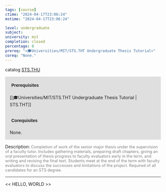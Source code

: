 ```yaml
---
tags: [course]
ctime: "2024-04-17T23:06:24"
mstime: "2024-04-17T23:06:24"

level: undergraduate
subject: 
university: mit
completion: closed
percentage: 0
prereq: "<🎓Universities/MIT/STS.THT Undergraduate Thesis Tutorial>"
coreq: "None."
---
```


catalog [STS.THU](http://student.mit.edu/catalog/mSTSa.html#STS.THU)

<span style="display: block; padding: 15px; background-color: rgb(100, 100, 100, 0.2);"><font id="m_prereq4210_0" style="display: block; font-family: Arial, sans-serif; font-weight: bold; padding: 5px">Prerequisites</font><br><span id="prereq4210_0">[[🎓Universities/MIT/STS.THT Undergraduate Thesis Tutorial | STS.THT]]</span></span>
<span style="display: block; padding: 15px; background-color: rgb(100, 100, 100, 0.2);"><font id="m_coreq4210_0" style="display: block; font-family: Arial, sans-serif; font-weight: bold; padding: 5px">Corequisites</font><br><span id="coreq4210_0">None.</span></span>

<font style="">Description:</font>
<font style="color: grey; font-size: 0.8rem;">Completion of work of the senior major thesis under the supervision of a faculty tutor. Includes gathering materials, preparing draft chapters, giving an oral presentation of thesis progress to faculty evaluators early in the term, and writing and revising the final text. Students meet at the end of the term with faculty evaluators to discuss the successes and limitations of the project. Required of all candidates for an STS degree.</font>



---

<< HELLO, WORLD >>
